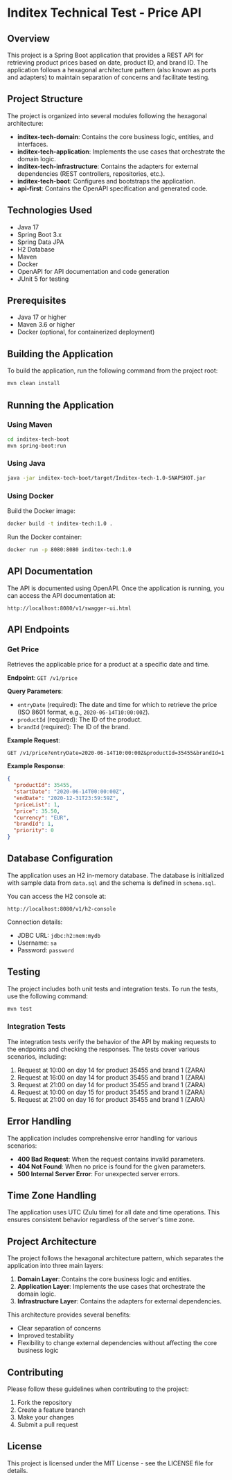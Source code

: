 # Inditex Technical Test - Price API

## Overview

This project is a Spring Boot application that provides a REST API for retrieving product prices based on date, product ID, and brand ID. The application follows a hexagonal architecture pattern (also known as ports and adapters) to maintain separation of concerns and facilitate testing.

## Project Structure

The project is organized into several modules following the hexagonal architecture:

- **inditex-tech-domain**: Contains the core business logic, entities, and interfaces.
- **inditex-tech-application**: Implements the use cases that orchestrate the domain logic.
- **inditex-tech-infrastructure**: Contains the adapters for external dependencies (REST controllers, repositories, etc.).
- **inditex-tech-boot**: Configures and bootstraps the application.
- **api-first**: Contains the OpenAPI specification and generated code.

## Technologies Used

- Java 17
- Spring Boot 3.x
- Spring Data JPA
- H2 Database
- Maven
- Docker
- OpenAPI for API documentation and code generation
- JUnit 5 for testing

## Prerequisites

- Java 17 or higher
- Maven 3.6 or higher
- Docker (optional, for containerized deployment)

## Building the Application

To build the application, run the following command from the project root:

```bash
mvn clean install
```

## Running the Application

### Using Maven

```bash
cd inditex-tech-boot
mvn spring-boot:run
```

### Using Java

```bash
java -jar inditex-tech-boot/target/Inditex-tech-1.0-SNAPSHOT.jar
```

### Using Docker

Build the Docker image:

```bash
docker build -t inditex-tech:1.0 .
```

Run the Docker container:

```bash
docker run -p 8080:8080 inditex-tech:1.0
```

## API Documentation

The API is documented using OpenAPI. Once the application is running, you can access the API documentation at:

```
http://localhost:8080/v1/swagger-ui.html
```

## API Endpoints

### Get Price

Retrieves the applicable price for a product at a specific date and time.

**Endpoint**: `GET /v1/price`

**Query Parameters**:
- `entryDate` (required): The date and time for which to retrieve the price (ISO 8601 format, e.g., `2020-06-14T10:00:00Z`).
- `productId` (required): The ID of the product.
- `brandId` (required): The ID of the brand.

**Example Request**:
```
GET /v1/price?entryDate=2020-06-14T10:00:00Z&productId=35455&brandId=1
```

**Example Response**:
```json
{
  "productId": 35455,
  "startDate": "2020-06-14T00:00:00Z",
  "endDate": "2020-12-31T23:59:59Z",
  "priceList": 1,
  "price": 35.50,
  "currency": "EUR",
  "brandId": 1,
  "priority": 0
}
```

## Database Configuration

The application uses an H2 in-memory database. The database is initialized with sample data from `data.sql` and the schema is defined in `schema.sql`.

You can access the H2 console at:

```
http://localhost:8080/v1/h2-console
```

Connection details:
- JDBC URL: `jdbc:h2:mem:mydb`
- Username: `sa`
- Password: `password`

## Testing

The project includes both unit tests and integration tests. To run the tests, use the following command:

```bash
mvn test
```

### Integration Tests

The integration tests verify the behavior of the API by making requests to the endpoints and checking the responses. The tests cover various scenarios, including:

1. Request at 10:00 on day 14 for product 35455 and brand 1 (ZARA)
2. Request at 16:00 on day 14 for product 35455 and brand 1 (ZARA)
3. Request at 21:00 on day 14 for product 35455 and brand 1 (ZARA)
4. Request at 10:00 on day 15 for product 35455 and brand 1 (ZARA)
5. Request at 21:00 on day 16 for product 35455 and brand 1 (ZARA)

## Error Handling

The application includes comprehensive error handling for various scenarios:

- **400 Bad Request**: When the request contains invalid parameters.
- **404 Not Found**: When no price is found for the given parameters.
- **500 Internal Server Error**: For unexpected server errors.

## Time Zone Handling

The application uses UTC (Zulu time) for all date and time operations. This ensures consistent behavior regardless of the server's time zone.

## Project Architecture

The project follows the hexagonal architecture pattern, which separates the application into three main layers:

1. **Domain Layer**: Contains the core business logic and entities.
2. **Application Layer**: Implements the use cases that orchestrate the domain logic.
3. **Infrastructure Layer**: Contains the adapters for external dependencies.

This architecture provides several benefits:
- Clear separation of concerns
- Improved testability
- Flexibility to change external dependencies without affecting the core business logic

## Contributing

Please follow these guidelines when contributing to the project:

1. Fork the repository
2. Create a feature branch
3. Make your changes
4. Submit a pull request

## License

This project is licensed under the MIT License - see the LICENSE file for details.